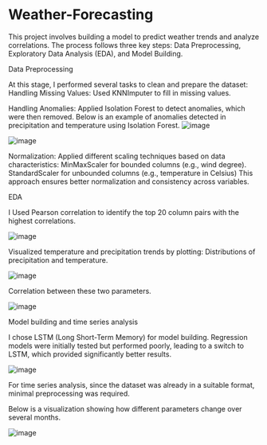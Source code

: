 # Weather-Forecasting

This project involves building a model to predict weather trends and analyze correlations. The process follows three key steps: Data Preprocessing, Exploratory Data Analysis (EDA), and Model Building.

Data Preprocessing

At this stage, I performed several tasks to clean and prepare the dataset:
Handling Missing Values: Used KNNImputer to fill in missing values.


Handling Anomalies: Applied Isolation Forest to detect anomalies, which were then removed. Below is an example of anomalies detected in precipitation and temperature using Isolation Forest.
![image](https://github.com/user-attachments/assets/5567a598-a6cf-4ce6-81e6-54b6a9da9759)

![image](https://github.com/user-attachments/assets/f82cca95-acf5-40bb-ae23-7cb32f35a6d5)

Normalization: Applied different scaling techniques based on data characteristics:
MinMaxScaler for bounded columns (e.g., wind degree).
StandardScaler for unbounded columns (e.g., temperature in Celsius)
This approach ensures better normalization and consistency across variables.

EDA

I Used Pearson correlation to identify the top 20 column pairs with the highest correlations.

![image](https://github.com/user-attachments/assets/55ae5782-84f2-4229-9263-210265c088c1)

Visualized temperature and precipitation trends by plotting:
Distributions of precipitation and temperature.

![image](https://github.com/user-attachments/assets/239fc0fd-a6a7-4ae5-9e49-5667f96b1e11)

Correlation between these two parameters.

![image](https://github.com/user-attachments/assets/ef44e900-e2fb-4ef3-8e65-b7f566a1f5e8)

Model building and time series analysis

I chose LSTM (Long Short-Term Memory) for model building.
Regression models were initially tested but performed poorly, leading to a switch to LSTM, which provided significantly better results.

![image](https://github.com/user-attachments/assets/a2ffc98d-1e1d-45f8-a0c0-95863b437d35)


For time series analysis, since the dataset was already in a suitable format, minimal preprocessing was required.


Below is a visualization showing how different parameters change over several months.

![image](https://github.com/user-attachments/assets/b00b94a8-ae75-414e-b838-3ec7668b179f)


